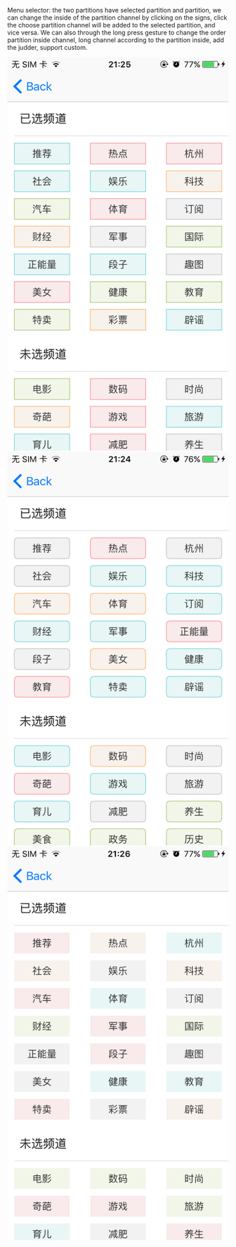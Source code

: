 Menu selector: the two partitions have selected partition and partition, we can change the inside of the partition 
channel by clicking on the signs, click the choose partition channel will be added to the selected partition, and 
vice versa. We can also through the long press gesture to change the order partition inside channel, long channel 
according to the partition inside, add the judder, support custom.

![image](https://github.com/kSimpleCoder/XWMenuPicker/blob/master/border.PNG)
![image](https://github.com/kSimpleCoder/XWMenuPicker/blob/master/circleborder.PNG)
![image](https://github.com/kSimpleCoder/XWMenuPicker/blob/master/noborder.PNG)
